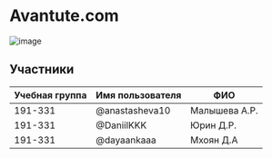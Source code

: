 # Avantute.com
![image](https://user-images.githubusercontent.com/66255691/145226434-b15fe266-f7c5-437c-a468-6e27608dcffb.png)

## Участники

|  Учебная группа | Имя пользователя  | ФИО  |
| ------------ | ------------ | ------------ |
| 191-331  | @anastasheva10 | Малышева А.Р.  |
| 191-331  | @DaniilKKK     |  Юрин Д.Р.     |
| 191-331  | @dayaankaaa    |  Мхоян Д.А     |
